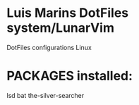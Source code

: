 # Luis Marins DotFiles system/LunarVim
DotFiles configurations Linux


# PACKAGES installed:
lsd
bat
the-silver-searcher
